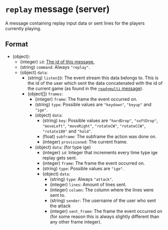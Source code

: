 # `replay` message (server)

A message containing replay input data or sent lines for the players currently playing.

## Format

* (object):
    * (integer) `id`: [The id of this message.](../Ribbon.md#id-messages)
    * (string) `command`: Always `"replay"`.
    * (object) `data`: 
        * (string) `listenID`: The event stream this data belongs to. This is the id of the user which sent the data concatenated with the id of the current game (as found in the [`readymulti` message](server_readymulti.md)).
        * (object[]) `frames`:
            * (integer) `frame`: The frame the event occurred on.
            * (string) `type`: Possible values are `"keydown"`, `"keyup"` and `"ige"`.
            * (object) `data`: 
                * (string) `key`: Possible values are `"hardDrop"`, `"softDrop"`, `"moveLeft"`, `"moveRight"`, `"rotateCW"`, `"rotateCCW"`, `"rotate180"` and `"hold"`.
                * (float) `subframe`: The subframe the action was done on.
                * (integer) `provisioned`: The current frame.
            * (object) `data`: (for type ige)
                * (integer) `id`: Integer that increments every time type ige replay gets sent.
                * (integer) `frame`: The frame the event occurred on.
                * (string) `type`: Possible values are `"ige"`.
                * (object) `data`:
                    * (string) `type`: Always `"attack"`.
                    * (integer) `lines`: Amount of lines sent.
                    * (integer) `column`: The column where the lines were sent to.
                    * (string) `sender`: The username of the user who sent the attack
                    * (integer) `sent_frame`: The frame the event occurred on (for some reason this is always slightly different than any other frame integer).


